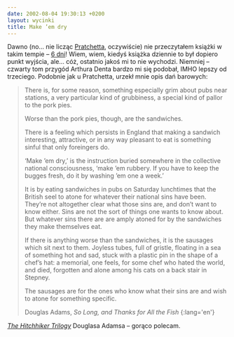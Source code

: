 ```yaml
---
date: 2002-08-04 19:30:13 +0200
layout: wycinki
title: Make ’em dry
---
```


Dawno (no… nie licząc [Pratchetta](/the-maze-was-so-small 'wycinek o „Zbrojnych”'), oczywiście) nie przeczytałem książki w takim tempie – [6 dni](/dont-panic 'wycinek o „Life, the Universe and Everything”')! Wiem, wiem, kiedyś książka dziennie to był dopiero punkt wyjścia, ale… cóż, ostatnio jakoś mi to nie wychodzi. Niemniej – czwarty tom przygód Arthura Denta bardzo mi się podobał, IMHO lepszy od trzeciego. Podobnie jak u Pratchetta, urzekł mnie opis dań barowych:

> There is, for some reason, something especially grim about pubs near stations, a very particular kind of grubbiness, a special kind of pallor to the pork pies.
>
> Worse than the pork pies, though, are the sandwiches.
>
> There is a feeling which persists in England that making a sandwich interesting, attractive, or in any way pleasant to eat is something sinful that only foreingers do.
>
> ‘Make ’em dry,’ is the instruction buried somewhere in the collective national consciousness, ‘make ’em rubbery. If you have to keep the bugges fresh, do it by washing ’em one a week.’
>
> It is by eating sandwiches in pubs on Saturday lunchtimes that the British seel to atone for whatever their national sins have been. They’re not altogether clear what those sins are, and don’t want to know either. Sins are not the sort of things one wants to know about. But whatever sins there are are amply atoned for by the sandwiches they make themselves eat.
>
> If there is anything worse than the sandwiches, it is the sausages which sit next to them. Joyless tubes, full of gristle, floating in a sea of something hot and sad, stuck with a plastic pin in the shape of a chef’s hat: a memorial, one feels, for some chef who hated the world, and died, forgotten and alone among his cats on a back stair in Stepney.
>
> The sausages are for the ones who know what their sins are and wish to atone for something specific.
>
> Douglas Adams, <cite>So Long, and Thanks for All the Fish</cite>
{:lang='en'}

<cite>[The Hitchhiker Trilogy](http://www.amazon.co.uk/o/ASIN/0330316117 '…na amazon.co.uk')</cite> Douglasa Adamsa – gorąco polecam.
